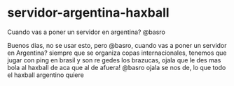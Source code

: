 # servidor-argentina-haxball
Cuando vas a poner un servidor en argentina? @basro

Buenos dias, no se usar esto, pero @basro, cuando vas a poner un servidor en Argentina? siempre que se organiza copas internacionales, tenemos que jugar con ping en brasil y son re gedes los brazucas, ojala que le des mas bola al haxball de aca que al de afuera! @basro
ojala se nos de, lo que todo el haxball argentino quiere
